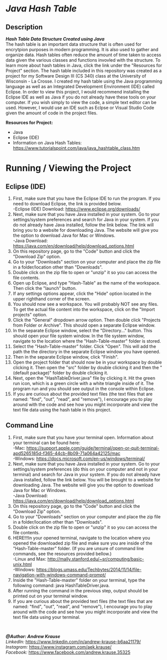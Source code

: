 # *Java Hash Table*

## Description
**_Hash Table Data Structure Created using Java_** <br/>
The hash table is an important data structure that is often used for encrytpion purposes in modern programming. It is also used to gather and organize data. Hash tables often reduce the amount of time taken to access data given the various classes and functions invovled with the structure. To learn more about hash tables in Java, click the link under the "Resources for Project" section. The hash table included in this repository was created as a project for my Software Design III (CS 340) class at the University of Wisconsin - La Crosse. I created my hash table using the Java programming language as well as an Integrated Development Environment (IDE) called Eclipse. In order to view this project, I would recommend installing the Eclipse IDE as well as Java if you do not already have these tools on your computer. If you wish simply to view the code, a simple text editor can be used. However, I would use an IDE such as Eclpse or Visual Studio Code given the amount of code in the project files.

**Resources for Project:**
- Java
- Eclipse (IDE)
- Information on Java Hash Tables: https://www.tutorialspoint.com/java/java_hashtable_class.htm

# Running / Viewing the Project
## Eclipse (IDE)
1. First, make sure that you have the Eclipse IDE to run the program. If you need to download Eclipse, the link is provided below. <br/>
   -Eclipse (IDE) Download: https://www.eclipse.org/downloads/
2. Next, make sure that you have Java installed in your system. Go to your settings/system preferences and search for Java in your system. If you do not already have Java installed, follow the link below. The link will bring you to a website for downloading Java. The website will give you the option to download Java for Mac or Windows. <br/>
   -Java Download: https://java.com/en/download/help/download_options.html
3. On this repository page, go to the "Code" button and click the "Download Zip" option.
4. Go to your "Downloads" section on your computer and place the zip file in a folder/location other than "Downloads".
5. Double click on the zip file to open or "unzip" it so you can access the file contents.
6. Open up Eclipse, and type "Hash-Table" as the name of the workspace. Then click the "launch" button.
7. If any settings options appear, click the "Hide" option located in the upper righthand corner of the screen.
8. You should now see a workspace. You will probably NOT see any files. To get the actual file content into the workspace, click on the "Import projects" option.
9. Click the "General" dropdown arrow option. Then double click "Projects from Folder or Archive". This should open a separate Eclipse window.
10. In the separate Eclipse window, select the "Directory..." button. This should open your file system window. In the file system window, navigate to the location where the "Hash-Table-master" folder is stored. 
11. Select the "Hash-Table-master" folder. Click "Open". This will add the path the the directory in the separate Eclipse window you have opened. 
12. Then in the separate Eclipse window, click "Finish".
13. Open the project folder that should now be in your workspace by double clicking it. Then open the "src" folder by double clicking it and then the "(default package)" folder by double clicking it.
14. Next, open the "HashTableDriver.java" file by clicking it. Hit the green run icon, which is a green circle with a white triangle inside of it. The program run and you should see output in the console within Eclipse.
15. If you are curious about the provided text files (the text files that are named: "find", "out", "read", and "remove"), I encourage you to play around with the code and see how you might incorporate and view the text file data using the hash table in this project.

## Command Line
1. First, make sure that you have your terminal open. Information about your terminal can be found here:<br/>
   -Mac: https://support.apple.com/guide/terminal/open-or-quit-terminal-apd5265185d-f365-44cb-8b09-71a064a42125/mac<br/>
   -Windows: https://docs.microsoft.com/en-us/windows/terminal/
2. Next, make sure that you have Java installed in your system. Go to your settings/system preferences (do this on your computer and not in your terminal) and search for Java in your system. If you do not already have Java installed, follow the link below. You will be brought to a website for downloading Java. The website will give you the option to download Java for Mac or Windows. <br/>
   -Java Download: https://java.com/en/download/help/download_options.html
3. On this repository page, go to the "Code" button and click the "Download Zip" option.
4. Go to your "Downloads" section on your computer and place the zip file in a folder/location other than "Downloads".
5. Double click on the zip file to open or "unzip" it so you can access the file contents.
6. HERE!!!In your opened terminal, navigate to the location where you opened the downloaded zip file and make sure you are inside of the "Hash-Table-master" folder. (If you are unsure of command line commands, see the resources provided bellow.)<br/>
   -Linux and Max: http://mally.stanford.edu/~sr/computing/basic-unix.html<br/>
   -Windows: https://blogs.umass.edu/Techbytes/2014/11/14/file-navigation-with-windows-command-prompt/
7. Inside the "Hash-Table-master" folder on your terminal, type the following command: java HashTableDriver.java.
8. After running the command in the previous step, output should be printed out on your terminal window.
9. If you are curious about the provided text files (the text files that are named: "find", "out", "read", and "remove"), I encourage you to play around with the code and see how you might incorporate and view the text file data using your terminal.

<p>&nbsp;</p>

**_@Author: Andrew Krause_** <br/>
*LinkedIn:* https://www.linkedin.com/in/andrew-krause-b6aa21179/ <br/>
*Instagram:* https://www.instagram.com/aek.krause/ <br/>
*Facebook:* https://www.facebook.com/andrew.krause.35325

